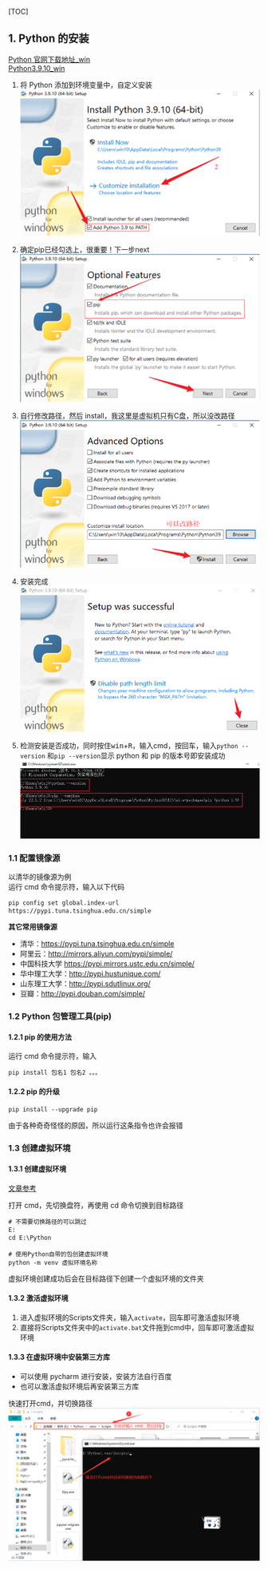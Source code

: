 [TOC]


## 1. Python 的安装

[Python 官网下载地址\_win](https://www.python.org/downloads/windows/)  
[Python3.9.10_win](https://www.python.org/ftp/python/3.9.10/python-3.9.10-amd64.exe)

1. 将 Python 添加到环境变量中，自定义安装  
   ![01.png](../images/Day-001/01.png)

2. 确定pip已经勾选上，很重要！下一步next  
   ![02.png](../images/Day-001/02.png)

3. 自行修改路径，然后 install，我这里是虚拟机只有C盘，所以没改路径  
   ![03.png](../images/Day-001/03.png)

4. 安装完成  
   ![04.png](../images/Day-001/04.png)

5. 检测安装是否成功，同时按住<kbd>win</kbd>+<kbd>R</kbd>，输入cmd，按回车，输入`python --version` 和`pip --version`显示 python 和 pip 的版本号即安装成功  
   ![05.png](../images/Day-001/05.png)

### 1.1 配置镜像源

以清华的镜像源为例  
运行 cmd 命令提示符，输入以下代码  

```shell
pip config set global.index-url https://pypi.tuna.tsinghua.edu.cn/simple
```

**其它常用镜像源**

- 清华：https://pypi.tuna.tsinghua.edu.cn/simple
- 阿里云：http://mirrors.aliyun.com/pypi/simple/
- 中国科技大学 https://pypi.mirrors.ustc.edu.cn/simple/
- 华中理工大学：http://pypi.hustunique.com/
- 山东理工大学：http://pypi.sdutlinux.org/
- 豆瓣：http://pypi.douban.com/simple/

### 1.2 Python 包管理工具(pip)

#### 1.2.1 pip 的使用方法

运行 cmd 命令提示符，输入  

```shell
pip install 包名1 包名2 。。。
```

#### 1.2.2 pip 的升级

```shell
pip install --upgrade pip
```

由于各种奇奇怪怪的原因，所以运行这条指令也许会报错  

### 1.3 创建虚拟环境

#### 1.3.1 创建虚拟环境

[文章参考](https://blog.csdn.net/u012585708/article/details/120242166?spm=1001.2014.3001.5506)  

打开 cmd，先切换盘符，再使用 cd 命令切换到目标路径  

```shell
# 不需要切换路径的可以跳过
E:
cd E:\Python

# 使用Python自带的包创建虚拟环境
python -m venv 虚拟环境名称
```

虚拟环境创建成功后会在目标路径下创建一个虚拟环境的文件夹  

#### 1.3.2 激活虚拟环境  

1. 进入虚拟环境的Scripts文件夹，输入`activate`，回车即可激活虚拟环境  
2. 直接将Scripts文件夹中的`activate.bat`文件拖到cmd中，回车即可激活虚拟环境  

#### 1.3.3 在虚拟环境中安装第三方库  

- 可以使用 pycharm 进行安装，安装方法自行百度  
- 也可以激活虚拟环境后再安装第三方库  

快速打开cmd，并切换路径
![在这里插入图片描述](../images/Day-001/06.png)


